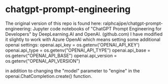 # chatgpt-prompt-engineering

The original version of this repo is found here: ralphcajipe/chatgpt-prompt-engineering: Jupyter code notebooks of "ChatGPT Prompt Engineering for Developers" by DeepLearning.AI and OpenAI. (github.com)
I have modified it slightly to work with Azure OpenAI which means setting some additional openai settings:
openai.api_key  = os.getenv('OPENAI_API_KEY')
openai.api_type = os.getenv("OPENAI_API_TYPE")
openai.api_base = os.getenv("OPENAI_API_BASE")
openai.api_version = os.getenv("OPENAI_API_VERSION")

in addition to changing the "model" parameter to "engine" in the openai.ChatCompletion.create() function.
